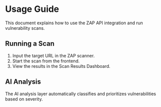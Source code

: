 # Usage Guide

This document explains how to use the ZAP API integration and run vulnerability scans.

## Running a Scan

1. Input the target URL in the ZAP scanner.
2. Start the scan from the frontend.
3. View the results in the Scan Results Dashboard.

## AI Analysis

The AI analysis layer automatically classifies and prioritizes vulnerabilities based on severity.
